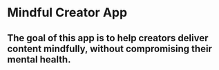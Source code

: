 # Mindful Creator App

## The goal of this app is to help creators deliver content mindfully, without compromising their mental health.
